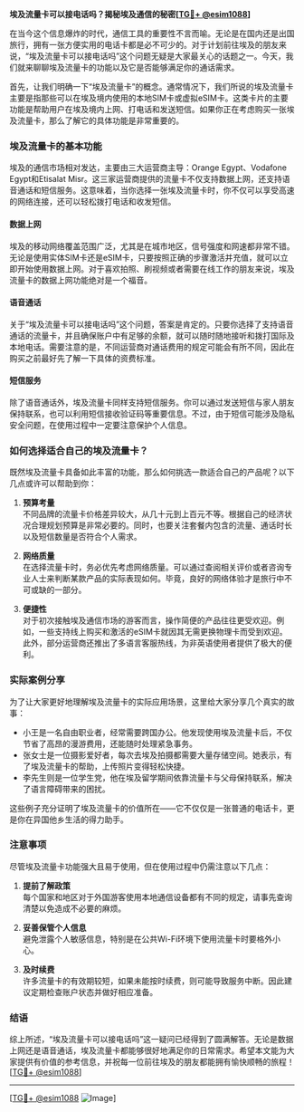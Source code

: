 **埃及流量卡可以接电话吗？揭秘埃及通信的秘密[[TG💪+ @esim1088](https://t.me/s/esim1088)]**

在当今这个信息爆炸的时代，通信工具的重要性不言而喻。无论是在国内还是出国旅行，拥有一张方便实用的电话卡都是必不可少的。对于计划前往埃及的朋友来说，“埃及流量卡可以接电话吗”这个问题无疑是大家最关心的话题之一。今天，我们就来聊聊埃及流量卡的功能以及它是否能够满足你的通话需求。

首先，让我们明确一下“埃及流量卡”的概念。通常情况下，我们所说的埃及流量卡主要是指那些可以在埃及境内使用的本地SIM卡或虚拟eSIM卡。这类卡片的主要功能是帮助用户在埃及境内上网、打电话和发送短信。如果你正在考虑购买一张埃及流量卡，那么了解它的具体功能是非常重要的。

### 埃及流量卡的基本功能

埃及的通信市场相对发达，主要由三大运营商主导：Orange Egypt、Vodafone Egypt和Etisalat Misr。这三家运营商提供的流量卡不仅支持数据上网，还支持语音通话和短信服务。这意味着，当你选择一张埃及流量卡时，你不仅可以享受高速的网络连接，还可以轻松拨打电话和收发短信。

#### 数据上网

埃及的移动网络覆盖范围广泛，尤其是在城市地区，信号强度和网速都非常不错。无论是使用实体SIM卡还是eSIM卡，只要按照正确的步骤激活并充值，就可以立即开始使用数据上网。对于喜欢拍照、刷视频或者需要在线工作的朋友来说，埃及流量卡的数据上网功能绝对是一个福音。

#### 语音通话

关于“埃及流量卡可以接电话吗”这个问题，答案是肯定的。只要你选择了支持语音通话的流量卡，并且确保账户中有足够的余额，就可以随时随地接听和拨打国际及本地电话。需要注意的是，不同运营商对通话费用的规定可能会有所不同，因此在购买之前最好先了解一下具体的资费标准。

#### 短信服务

除了语音通话外，埃及流量卡同样支持短信服务。你可以通过发送短信与家人朋友保持联系，也可以利用短信接收验证码等重要信息。不过，由于短信可能涉及隐私安全问题，在使用过程中一定要注意保护个人信息。

### 如何选择适合自己的埃及流量卡？

既然埃及流量卡具备如此丰富的功能，那么如何挑选一款适合自己的产品呢？以下几点或许可以帮助到你：

1. **预算考量**  
   不同品牌的流量卡价格差异较大，从几十元到上百元不等。根据自己的经济状况合理规划预算是非常必要的。同时，也要关注套餐内包含的流量、通话时长以及短信数量是否符合个人需求。

2. **网络质量**  
   在选择流量卡时，务必优先考虑网络质量。可以通过查阅相关评价或者咨询专业人士来判断某款产品的实际表现如何。毕竟，良好的网络体验才是旅行中不可或缺的一部分。

3. **便捷性**  
   对于初次接触埃及通信市场的游客而言，操作简便的产品往往更受欢迎。例如，一些支持线上购买和激活的eSIM卡就因其无需更换物理卡而受到欢迎。此外，部分运营商还推出了多语言客服热线，为非英语使用者提供了极大的便利。

### 实际案例分享

为了让大家更好地理解埃及流量卡的实际应用场景，这里给大家分享几个真实的故事：

- 小王是一名自由职业者，经常需要跨国办公。他发现使用埃及流量卡后，不仅节省了高昂的漫游费用，还能随时处理紧急事务。
- 张女士是一位摄影爱好者，每次去埃及拍摄都需要大量存储空间。她表示，有了埃及流量卡的帮助，上传照片变得轻松快捷。
- 李先生则是一位学生党，他在埃及留学期间依靠流量卡与父母保持联系，解决了语言障碍带来的困扰。

这些例子充分证明了埃及流量卡的价值所在——它不仅仅是一张普通的电话卡，更是你在异国他乡生活的得力助手。

### 注意事项

尽管埃及流量卡功能强大且易于使用，但在使用过程中仍需注意以下几点：

1. **提前了解政策**  
   每个国家和地区对于外国游客使用本地通信设备都有不同的规定，请事先查询清楚以免造成不必要的麻烦。

2. **妥善保管个人信息**  
   避免泄露个人敏感信息，特别是在公共Wi-Fi环境下使用流量卡时要格外小心。

3. **及时续费**  
   许多流量卡的有效期较短，如果未能按时续费，则可能导致服务中断。因此建议定期检查账户状态并做好相应准备。

### 结语

综上所述，“埃及流量卡可以接电话吗”这一疑问已经得到了圆满解答。无论是数据上网还是语音通话，埃及流量卡都能够很好地满足你的日常需求。希望本文能为大家提供有价值的参考信息，并祝每一位前往埃及的朋友都能拥有愉快顺畅的旅程！[[TG💪+ @esim1088](https://t.me/s/esim1088)]

---

[[TG💪+ @esim1088](https://t.me/s/esim1088) ![Image](https://i.postimg.cc/4NQfJmqS/Snipaste-2025-05-13-00-14-12.png)]
